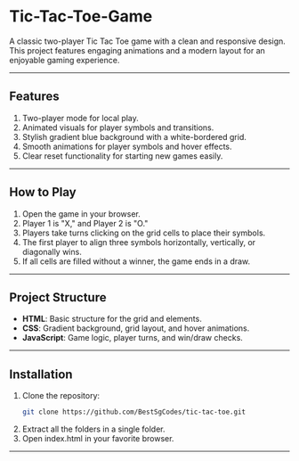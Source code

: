 # Tic-Tac-Toe-Game

A classic two-player Tic Tac Toe game with a clean and responsive design. This project features engaging animations and a modern layout for an enjoyable gaming experience.

---

## Features

1. Two-player mode for local play.
2. Animated visuals for player symbols and transitions.
3. Stylish gradient blue background with a white-bordered grid.
4. Smooth animations for player symbols and hover effects.
5. Clear reset functionality for starting new games easily.

---

## How to Play

1. Open the game in your browser.
2. Player 1 is "X," and Player 2 is "O."
3. Players take turns clicking on the grid cells to place their symbols.
4. The first player to align three symbols horizontally, vertically, or diagonally wins.
5. If all cells are filled without a winner, the game ends in a draw.

---

## Project Structure

- **HTML**: Basic structure for the grid and elements.
- **CSS**: Gradient background, grid layout, and hover animations.
- **JavaScript**: Game logic, player turns, and win/draw checks.

---

## Installation

1. Clone the repository:
   ```bash
   git clone https://github.com/BestSgCodes/tic-tac-toe.git
2. Extract all the folders in a single folder.
3. Open index.html in your favorite browser.
   
---
